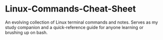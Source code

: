 # Linux-Commands-Cheat-Sheet
An evolving collection of Linux terminal commands and notes. Serves as my study companion and a quick-reference guide for anyone learning or brushing up on bash.
